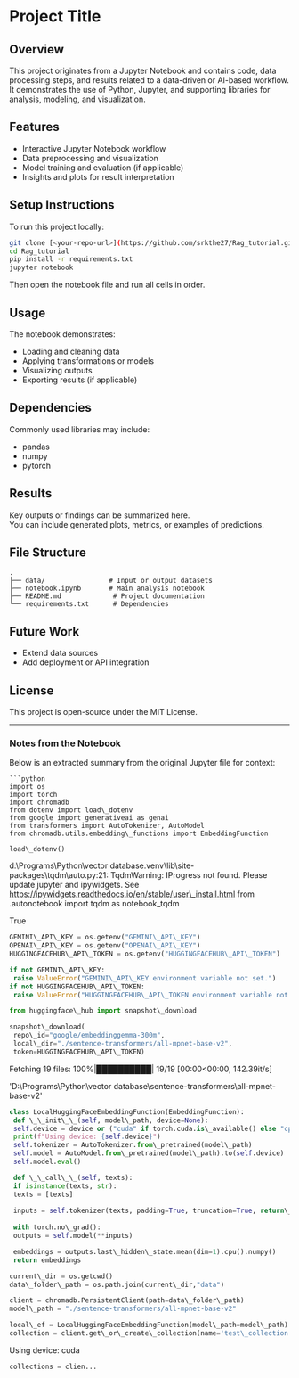# Project Title

## Overview
This project originates from a Jupyter Notebook and contains code, data processing steps, and results related to a data-driven or AI-based workflow.  
It demonstrates the use of Python, Jupyter, and supporting libraries for analysis, modeling, and visualization.

## Features
- Interactive Jupyter Notebook workflow
- Data preprocessing and visualization
- Model training and evaluation (if applicable)
- Insights and plots for result interpretation

## Setup Instructions
To run this project locally:
```bash
git clone [<your-repo-url>](https://github.com/srkthe27/Rag_tutorial.git)
cd Rag_tutorial
pip install -r requirements.txt
jupyter notebook
```
Then open the notebook file and run all cells in order.

## Usage
The notebook demonstrates:
- Loading and cleaning data
- Applying transformations or models
- Visualizing outputs
- Exporting results (if applicable)

## Dependencies
Commonly used libraries may include:
- pandas  
- numpy   
- pytorch  


## Results
Key outputs or findings can be summarized here.  
You can include generated plots, metrics, or examples of predictions.

## File Structure
```
.
├── data/                # Input or output datasets
├── notebook.ipynb       # Main analysis notebook
├── README.md             # Project documentation
└── requirements.txt      # Dependencies
```

## Future Work
- Extend data sources
- Add deployment or API integration

## License
This project is open-source under the MIT License.

---

### Notes from the Notebook
Below is an extracted summary from the original Jupyter file for context:

```
```python
import os
import torch
import chromadb
from dotenv import load\_dotenv
from google import generativeai as genai
from transformers import AutoTokenizer, AutoModel
from chromadb.utils.embedding\_functions import EmbeddingFunction

load\_dotenv()
```

 d:\Programs\Python\vector database\.venv\lib\site-packages\tqdm\auto.py:21: TqdmWarning: IProgress not found. Please update jupyter and ipywidgets. See https://ipywidgets.readthedocs.io/en/stable/user\_install.html
 from .autonotebook import tqdm as notebook\_tqdm





 True




```python
GEMINI\_API\_KEY = os.getenv("GEMINI\_API\_KEY")
OPENAI\_API\_KEY = os.getenv("OPENAI\_API\_KEY")
HUGGINGFACEHUB\_API\_TOKEN = os.getenv("HUGGINGFACEHUB\_API\_TOKEN")
```


```python
if not GEMINI\_API\_KEY:
 raise ValueError("GEMINI\_API\_KEY environment variable not set.")
if not HUGGINGFACEHUB\_API\_TOKEN:
 raise ValueError("HUGGINGFACEHUB\_API\_TOKEN environment variable not set.")
```


```python
from huggingface\_hub import snapshot\_download

snapshot\_download(
 repo\_id="google/embeddinggemma-300m", 
 local\_dir="./sentence-transformers/all-mpnet-base-v2",
 token=HUGGINGFACEHUB\_API\_TOKEN)
```

 Fetching 19 files: 100%|██████████| 19/19 [00:00<00:00, 142.39it/s]





 'D:\\Programs\\Python\\vector database\\sentence-transformers\\all-mpnet-base-v2'




```python
class LocalHuggingFaceEmbeddingFunction(EmbeddingFunction):
 def \_\_init\_\_(self, model\_path, device=None):
 self.device = device or ("cuda" if torch.cuda.is\_available() else "cpu")
 print(f"Using device: {self.device}")
 self.tokenizer = AutoTokenizer.from\_pretrained(model\_path)
 self.model = AutoModel.from\_pretrained(model\_path).to(self.device)
 self.model.eval()

 def \_\_call\_\_(self, texts):
 if isinstance(texts, str):
 texts = [texts]
 
 inputs = self.tokenizer(texts, padding=True, truncation=True, return\_tensors="pt").to(self.device)
 
 with torch.no\_grad():
 outputs = self.model(**inputs)

 embeddings = outputs.last\_hidden\_state.mean(dim=1).cpu().numpy()
 return embeddings
```


```python
current\_dir = os.getcwd()
data\_folder\_path = os.path.join(current\_dir,"data")

client = chromadb.PersistentClient(path=data\_folder\_path)
model\_path = "./sentence-transformers/all-mpnet-base-v2"
```


```python
local\_ef = LocalHuggingFaceEmbeddingFunction(model\_path=model\_path)
collection = client.get\_or\_create\_collection(name='test\_collection',embedding\_function=local\_ef)
```

 Using device: cuda



```python
collections = clien...
```

